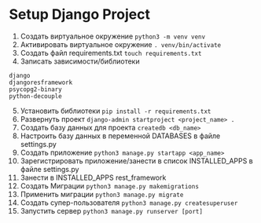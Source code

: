 # Setup Django Project

1. Создать виртуальное окружение
`python3 -m venv venv`
2. Активировать виртуальное окружение
`. venv/bin/activate`
3. Создать файл requirements.txt
`touch requirements.txt`
4. Записать зависимости/библиотеки
```
django
djangoresframework
psycopg2-binary
python-decouple
```
5. Установить библиотеки
`pip install -r requirements.txt`
6. Развернуть проект
`django-admin startproject <project_name> .`
7. Создать базу данных для проекта
`createdb <db_name>`
8. Настроить базу данных в переменной DATABASES в файле settings.py
9. Создать приложение
`python3 manage.py startapp <app_name>`
10. Зарегистрировать приложение/занести в список INSTALLED_APPS в файле settings.py
11. Занести в INSTALLED_APPS rest_framework
12. Создать Миграции
`python3 manage.py makemigrations`
13. Применить миграции
`python3 manage.py migrate`
14. Создать супер-пользователя 
`python3 manage.py createsuperuser`
15. Запустить сервер
`python3 manage.py runserver [port]`